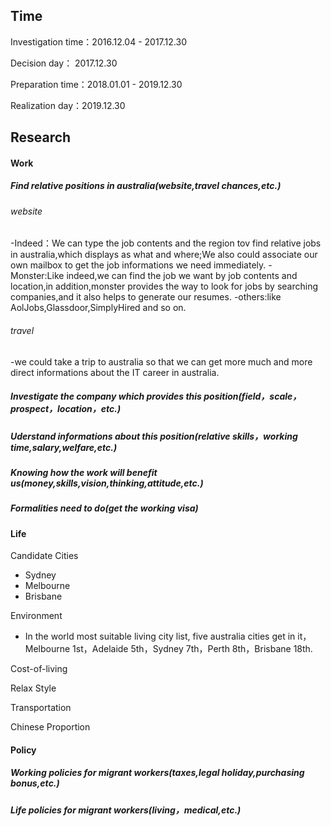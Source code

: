 ## Time

Investigation time：2016.12.04 - 2017.12.30

Decision day： 2017.12.30

Preparation time：2018.01.01 - 2019.12.30

Realization day：2019.12.30



## Research

#### Work
##### Find relative positions in australia(website,travel chances,etc.)
###### website

-Indeed：We can type the job contents and the region tov find relative jobs in australia,which displays as what and where;We also could associate our own mailbox to get the job informations we need immediately.
-Monster:Like indeed,we can find the job we want by job contents and location,in addition,monster provides the way to look for jobs by    searching companies,and it also helps to generate our resumes.
-others:like AolJobs,Glassdoor,SimplyHired and so on.
###### travel
-we could take a trip to australia so that we can get more much and more direct informations about the IT career in australia.
##### Investigate the company which provides this position(field，scale，prospect，location，etc.)
##### Uderstand informations about this position(relative skills，working time,salary,welfare,etc.)
##### Knowing how the work will benefit us(money,skills,vision,thinking,attitude,etc.) 
##### Formalities need to do(get the working visa)



#### Life

Candidate Cities

- Sydney
- Melbourne
- Brisbane

Environment

- In the world most suitable living city list, five australia cities get in it，Melbourne 1st，Adelaide 5th，Sydney 7th，Perth 8th，Brisbane 18th.

Cost-of-living

Relax Style

Transportation

Chinese Proportion

 


#### Policy
##### Working policies for migrant workers(taxes,legal holiday,purchasing bonus,etc.)
##### Life policies for migrant workers(living，medical,etc.)
